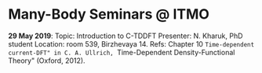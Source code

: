# Many-Body Seminars @ ITMO

**29 May 2019**: 
Topic: Introduction to C-TDDFT
Presenter: N. Kharuk, PhD student 
Location: room 539, Birzhevaya 14.
Refs: Chapter 10 ``Time-dependent current-DFT" in C. A. Ullrich, ``Time-Dependent Density-Functional Theory" (Oxford, 2012). 



